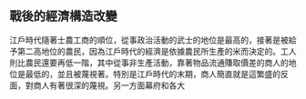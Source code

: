 ## 戰後的經濟構造改變
江戶時代隨著士農工商的順位，從事政治活動的武士的地位是最高的，接著是被給予第二高地位的農民，因為江戶時代的經濟是依據農民所生產的米而決定的。工人則比農民還要再低一階，其中從事非生產活動，靠著物品流通賺取價差的商人的地位是最低的，並且被蔑視著。特別是江戶時代的末期，商人簡直就是這繁盛的反面，對商人有著很深的蔑視。另一方面幕府和各大
